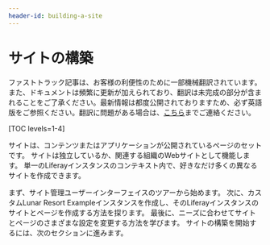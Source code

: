 ```yaml
---
header-id: building-a-site
---
```


# サイトの構築

<p class="alert alert-info"><span class="wysiwyg-color-blue120">ファストトラック記事は、お客様の利便性のために一部機械翻訳されています。また、ドキュメントは頻繁に更新が加えられており、翻訳は未完成の部分が含まれることをご了承ください。最新情報は都度公開されておりますため、必ず英語版をご参照ください。翻訳に問題がある場合は、<a href="mailto:support-content-jp@liferay.com">こちら</a>までご連絡ください。</span></p>

[TOC levels=1-4]

サイトは、コンテンツまたはアプリケーションが公開されているページのセットです。 サイトは独立しているか、関連する組織のWebサイトとして機能します。 単一のLiferayインスタンスのコンテキスト内で、好きなだけ多くの異なるサイトを作成できます。

まず、サイト管理ユーザーインターフェイスのツアーから始めます。 次に、カスタムLunar Resort Exampleインスタンスを作成し、そのLiferayインスタンスのサイトとページを作成する方法を探ります。 最後に、ニーズに合わせてサイトとページのさまざまな設定を変更する方法を学びます。 サイトの構築を開始するには、次のセクションに進みます。
